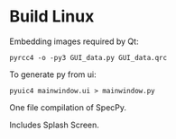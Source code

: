 # Build Linux

Embedding images required by Qt:

```
pyrcc4 -o -py3 GUI_data.py GUI_data.qrc
```

To generate py from ui:
```
pyuic4 mainwindow.ui > mainwindow.py
```
One file compilation of SpecPy.

Includes Splash Screen.

